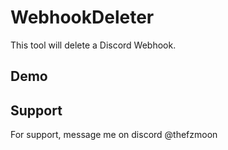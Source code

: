 # WebhookDeleter
This tool will delete a Discord Webhook.

## Demo

<blockquote class="imgur-embed-pub" lang="en" data-id="a/Xv1BHoO" data-context="false" ><a href="//imgur.com/a/Xv1BHoO"></a></blockquote><script async src="//s.imgur.com/min/embed.js" charset="utf-8"></script>

## Support

For support, message me on discord @thefzmoon


